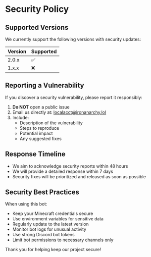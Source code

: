 # Security Policy

## Supported Versions

We currently support the following versions with security updates:

| Version | Supported          |
| ------- | ------------------ |
| 2.0.x   | :white_check_mark: |
| 1.x.x   | :x:                |

## Reporting a Vulnerability

If you discover a security vulnerability, please report it responsibly:

1. **Do NOT** open a public issue
2. Email us directly at: localacct@ironanarchy.lol
3. Include:
   - Description of the vulnerability
   - Steps to reproduce
   - Potential impact
   - Any suggested fixes

## Response Timeline

- We aim to acknowledge security reports within 48 hours
- We will provide a detailed response within 7 days
- Security fixes will be prioritized and released as soon as possible

## Security Best Practices

When using this bot:

- Keep your Minecraft credentials secure
- Use environment variables for sensitive data
- Regularly update to the latest version
- Monitor bot logs for unusual activity
- Use strong Discord bot tokens
- Limit bot permissions to necessary channels only

Thank you for helping keep our project secure!
